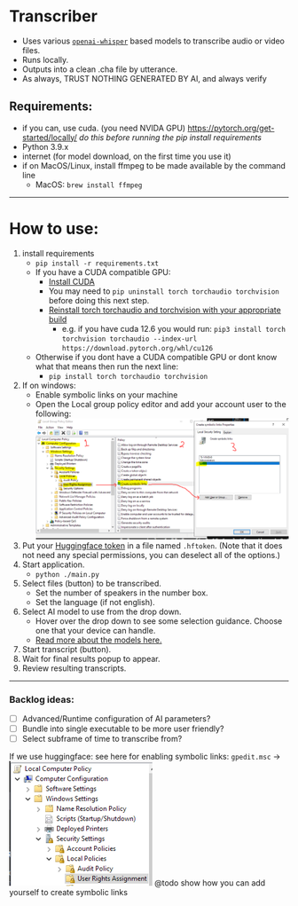 # Transcriber
- Uses various [`openai-whisper`](https://github.com/openai/whisper) based models to transcribe audio or video files.
- Runs locally.
- Outputs into a clean .cha file by utterance.
- As always, TRUST NOTHING GENERATED BY AI, and always verify

## Requirements:
- if you can, use cuda. (you need NVIDA GPU) https://pytorch.org/get-started/locally/ _do this before running the pip install requirements_
- Python 3.9.x 
- internet (for model download, on the first time you use it)
- if on MacOS/Linux, install ffmpeg to be made available by the command line
    - MacOS: `brew install ffmpeg`


---
# How to use:
1. install requirements
    - `pip install -r requirements.txt`
    - If you have a CUDA compatible GPU: 
        - [Install CUDA](https://docs.nvidia.com/cuda/cuda-quick-start-guide/)
        - You may need to `pip uninstall torch torchaudio torchvision` before doing this next step.
        - [Reinstall torch torchaudio and torchvision with your appropriate build](https://pytorch.org/get-started/locally/)
            - e.g. if you have cuda 12.6 you would run: `pip3 install torch torchvision torchaudio --index-url https://download.pytorch.org/whl/cu126`
    - Otherwise if you dont have a CUDA compatible GPU or dont know what that means then run the next line:
        - `pip install torch torchaudio torchvision`
1. If on windows: 
    - Enable symbolic links on your machine
    - Open the Local group policy editor and add your account user to the following:
    ![Follow these steps](docs\readme_add_symlinks.png)
1. Put your [Huggingface token](https://huggingface.co/docs/hub/en/security-tokens) in a file named `.hftoken`. (Note that it does not need any special permissions, you can deselect all of the options.)
1. Start application.
    - `python ./main.py`
1. Select files (button) to be transcribed.
    - Set the number of speakers in the number box.
    - Set the language (if not english).
1. Select AI model to use from the drop down.
    - Hover over the drop down to see some selection guidance. Choose one that your device can handle.
    - [Read more about the models here.](https://github.com/openai/whisper?tab=readme-ov-file#available-models-and-languages)
4. Start transcript (button).
5. Wait for final results popup to appear.
6. Review resulting transcripts.

---
### Backlog ideas:
- [ ] Advanced/Runtime configuration of AI parameters?
- [ ] Bundle into single executable to be more user friendly?
- [ ] Select subframe of time to transcribe from?

If we use huggingface:
see here for enabling symbolic links:
`gpedit.msc` -> 
![alt text](docs\readme_hf_allow_symlink.png)
@todo show how you can add yourself to create symbolic links


